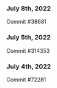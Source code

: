 ### July 8th, 2022

Commit #38681

### July 5th, 2022

Commit #314353


### July 4th, 2022

Commit #72281
